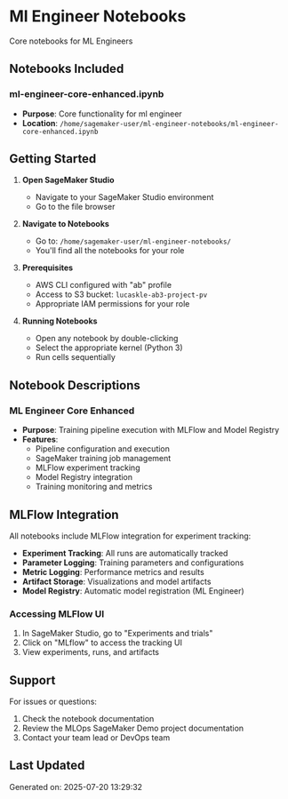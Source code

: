 # Ml Engineer Notebooks

Core notebooks for ML Engineers

## Notebooks Included

### ml-engineer-core-enhanced.ipynb

- **Purpose**: Core functionality for ml engineer
- **Location**: `/home/sagemaker-user/ml-engineer-notebooks/ml-engineer-core-enhanced.ipynb`

## Getting Started

1. **Open SageMaker Studio**
   - Navigate to your SageMaker Studio environment
   - Go to the file browser

2. **Navigate to Notebooks**
   - Go to: `/home/sagemaker-user/ml-engineer-notebooks/`
   - You'll find all the notebooks for your role

3. **Prerequisites**
   - AWS CLI configured with "ab" profile
   - Access to S3 bucket: `lucaskle-ab3-project-pv`
   - Appropriate IAM permissions for your role

4. **Running Notebooks**
   - Open any notebook by double-clicking
   - Select the appropriate kernel (Python 3)
   - Run cells sequentially

## Notebook Descriptions

### ML Engineer Core Enhanced
- **Purpose**: Training pipeline execution with MLFlow and Model Registry
- **Features**:
  - Pipeline configuration and execution
  - SageMaker training job management
  - MLFlow experiment tracking
  - Model Registry integration
  - Training monitoring and metrics

## MLFlow Integration

All notebooks include MLFlow integration for experiment tracking:

- **Experiment Tracking**: All runs are automatically tracked
- **Parameter Logging**: Training parameters and configurations
- **Metric Logging**: Performance metrics and results
- **Artifact Storage**: Visualizations and model artifacts
- **Model Registry**: Automatic model registration (ML Engineer)

### Accessing MLFlow UI

1. In SageMaker Studio, go to "Experiments and trials"
2. Click on "MLflow" to access the tracking UI
3. View experiments, runs, and artifacts

## Support

For issues or questions:
1. Check the notebook documentation
2. Review the MLOps SageMaker Demo project documentation
3. Contact your team lead or DevOps team

## Last Updated

Generated on: 2025-07-20 13:29:32
